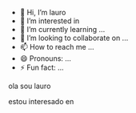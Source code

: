 - 👋 Hi, I’m lauro
- 👀 I’m interested in 
- 🌱 I’m currently learning ...
- 💞️ I’m looking to collaborate on ...
- 📫 How to reach me ...
- 😄 Pronouns: ...
- ⚡ Fun fact: ...

<!---
aloni24/aloni24 is a ✨ special ✨ repository because its `README.md` (this file) appears on your GitHub profile.
You can click the Preview link to take a look at your changes.
---> ola sou lauro
estou interesado en 
